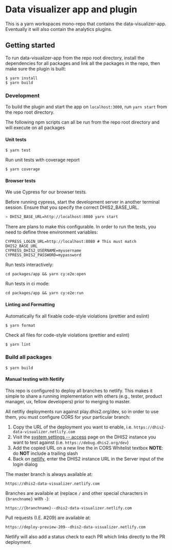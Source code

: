 # Data visualizer app and plugin

This is a yarn workspaces mono-repo that contains the data-visualizer-app. Eventually it will also contain the analytics plugins.

## Getting started

To run data-visualizer-app from the repo root directory, install the dependencies for all packages
and link all the packages in the repo, then make sure the plugin is built:

```
$ yarn install
$ yarn build
```

### Development

To build the plugin and start the app on `localhost:3000`, run `yarn start` from the repo root directory.

The following npm scripts can all be run from the repo root directory and will execute on all packages

#### Unit tests

```
$ yarn test
```

Run unit tests with coverage report

```
$ yarn coverage
```

#### Browser tests

We use Cypress for our browser tests.

Before running cypress, start the development server in another terminal session.
Ensure that you specify the correct DHIS2_BASE_URL.

```sh
> DHIS2_BASE_URL=http://localhost:8080 yarn start
```

There are plans to make this configurable. In order to run the tests, you need to define three environment variables:

```
CYPRESS_LOGIN_URL=http://localhost:8080 # This must match DHIS2_BASE_URL
CYPRESS_DHIS2_USERNAME=myusername
CYPRESS_DHIS2_PASSWORD=mypassword
```

Run tests interactively:

```
cd packages/app && yarn cy:e2e:open
```

Run tests in ci mode:

```
cd packages/app && yarn cy:e2e:run
```

#### Linting and Formatting

Automatically fix all fixable code-style violations (prettier and eslint)

```
$ yarn format
```

Check all files for code-style violations (prettier and eslint)

```
$ yarn lint
```

### Build all packages

```
$ yarn build
```

#### Manual testing with Netlify

This repo is configured to deploy all branches to netlify. This makes it simple to share a running implementation with others (e.g., tester, product manager, ux, fellow developers) prior
to merging to master.

All netlfiy deployments run against play.dhis2.org/dev, so in order to use them, you must configure CORS for your particular branch:

1. Copy the URL of the deployment you want to enable, i.e. `https://dhis2-data-visualizer.netlify.com`
2. Visit the [system settings -- access](https://play.dhis2.org/dev/dhis-web-settings/index.html#/access) page on the DHIS2 instance you want to test against (i.e. `https://debug.dhis2.org/dev`)
3. Add the copied URL on a new line the in CORS Whitelist textbox **NOTE**: do **NOT** include a trailing slash
4. Back on [netlify](`https://dhis2-data-visualizer.netlify.com`), enter the DHIS2 instance URL in the Server input of the login dialog

The master branch is always available at:

`https://dhis2-data-visualizer.netlify.com`

Branches are available at (replace `/` and other special characters in `{branchname}` with `-`):

`https://{branchname}--dhis2-data-visualizer.netlify.com`

Pull requests (I.E. #209) are available at:

`https://deploy-preview-209--dhis2-data-visualizer.netlify.com`

Netlify will also add a status check to each PR which links directly to the PR deployment.
